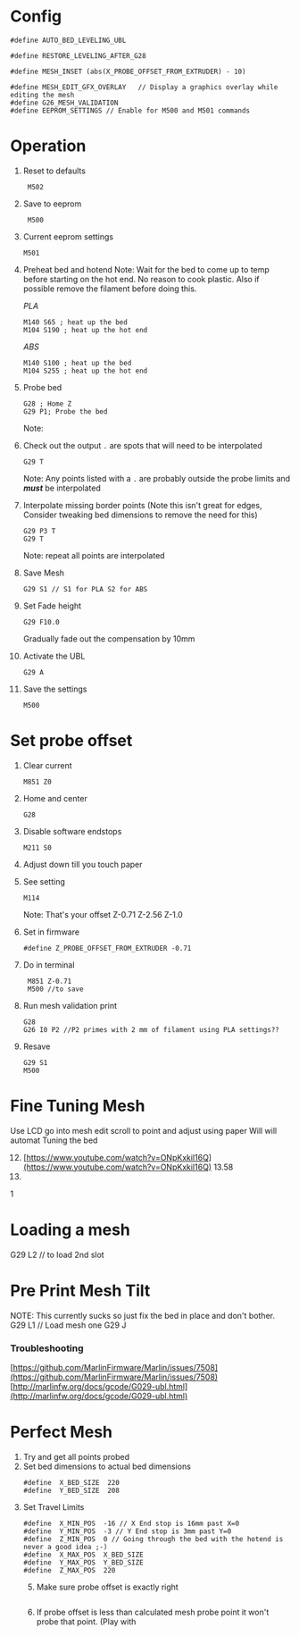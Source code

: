 # Config
```
#define AUTO_BED_LEVELING_UBL

#define RESTORE_LEVELING_AFTER_G28

#define MESH_INSET (abs(X_PROBE_OFFSET_FROM_EXTRUDER) - 10)

#define MESH_EDIT_GFX_OVERLAY   // Display a graphics overlay while editing the mesh
#define G26_MESH_VALIDATION
#define EEPROM_SETTINGS // Enable for M500 and M501 commands
```

# Operation
1. Reset to defaults

        M502

2. Save to eeprom

        M500

 3. Current eeprom settings
 
        M501
         
 4. Preheat bed and hotend
     Note: Wait for the bed to come up to temp before starting on the hot end. No reason to cook plastic. Also if possible remove the filament before doing this.
     
	 *PLA*
	```	 
	M140 S65 ; heat up the bed
	M104 S190 ; heat up the hot end
	```
	*ABS*
	```	 
	M140 S100 ; heat up the bed
	M104 S255 ; heat up the hot end
	```
	
3. Probe bed
    ```
    G28 ; Home Z
    G29 P1; Probe the bed 
    ```
    Note: 
4. Check out the output `.` are spots that will need to be interpolated
    ```
    G29 T
    ```
    Note: Any points listed with a `.` are probably outside the probe limits and ___must___ be interpolated
5. Interpolate missing border points (Note this isn't great for edges, Consider tweaking bed dimensions to remove the need for this)

	```
	G29 P3 T
	G29 T
	```
	Note: repeat all points are interpolated
	
6. Save Mesh
    ```
    G29 S1 // S1 for PLA S2 for ABS
    ```
7. Set Fade height
    ```
    G29 F10.0
    ```
     Gradually fade out the compensation by 10mm  
8. Activate the UBL
    ```
    G29 A
    ```
9. Save the settings
    ```
    M500
    ```

# Set probe offset
1. Clear current
    ```
    M851 Z0
    ```

2. Home and center
    ```
    G28
    ``` 

3. Disable software endstops
    ```
    M211 S0
    ```

4. Adjust down till you touch paper
5. See setting
    ```
    M114
    ```
    Note: That's your offset Z-0.71 Z-2.56 Z-1.0

6. Set in firmware
    ```
    #define Z_PROBE_OFFSET_FROM_EXTRUDER -0.71
    ```
    
7. Do in terminal
   ```
    M851 Z-0.71
    M500 //to save
    ```
    
8. Run mesh validation print
    ```
    G28
    G26 I0 P2 //P2 primes with 2 mm of filament using PLA settings??
    ```
    
9. Resave
    ```
    G29 S1
    M500
    ```
    
 # Fine Tuning Mesh
 Use LCD go into mesh edit
 scroll to point and adjust using paper
 Will 
 will automat Tuning the bed
  
 12. [https://www.youtube.com/watch?v=ONpKxkil16Q](https://www.youtube.com/watch?v=ONpKxkil16Q) 13.58
 13.  
 1
# Loading a mesh
G29 L2 // to load 2nd slot

# Pre Print Mesh Tilt
NOTE: This currently sucks so just fix the bed in place and don't bother.
G29 L1 // Load mesh one
G29 J

### Troubleshooting
[https://github.com/MarlinFirmware/Marlin/issues/7508](https://github.com/MarlinFirmware/Marlin/issues/7508)
[http://marlinfw.org/docs/gcode/G029-ubl.html](http://marlinfw.org/docs/gcode/G029-ubl.html)

# Perfect Mesh
1. Try and get all points probed
2. Set bed dimensions to actual bed dimensions
    ```
    #define  X_BED_SIZE  220
    #define  Y_BED_SIZE  208
    ```
3. Set Travel Limits
    ```
    #define  X_MIN_POS  -16 // X End stop is 16mm past X=0
    #define  Y_MIN_POS  -3 // Y End stop is 3mm past Y=0
    #define  Z_MIN_POS  0 // Going through the bed with the hotend is never a good idea ;-)
    #define  X_MAX_POS  X_BED_SIZE
    #define  Y_MAX_POS  Y_BED_SIZE
    #define  Z_MAX_POS  220
    ```
	5. Make sure probe offset is exactly right
	    ```
	    
	    ```
	7. If probe offset is less than calculated mesh probe point it won't probe that point. (Play with  
<!--stackedit_data:
eyJoaXN0b3J5IjpbLTE3MzQ1MTc3MDYsLTE1NDg4OTI2NjEsMT
QyMjUyNzE5MiwtMTQxMzQ2NjU5NSwtMTU3MTEzNTY2MCwtMTM3
MDk5MjMxNCwtMTY1NzkzOTY1LDEzMDk3NDY1MjAsMTIwNDUwMD
QxOSw4NDA2MjEzMjIsLTc3NzA3OTc3NywxMTc3NjkxNzkzLDI0
MjEzMzg5LDE1NTAwMzE2MjksLTE0MzA0ODE5MzksMTAwNTIzNj
k3Myw1MzQzNDY1NTIsMTU0NjU5Njg3MywtNDYzNzM0OTY1LDIw
MjgxNzE2NTldfQ==
-->